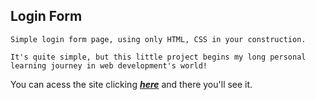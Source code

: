 ## Login Form

    Simple login form page, using only HTML, CSS in your construction. 

    It's quite simple, but this little project begins my long personal learning journey in web development's world!


You can acess the site clicking <a href="https://tas48.github.io/Login-form" target="_blank"><em><strong>here</strong></em></a>
 and there you'll see it.

 


